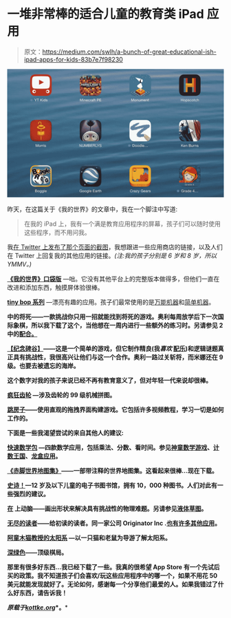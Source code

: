 # 一堆非常棒的适合儿童的教育类 iPad 应用

> 原文：<https://medium.com/swlh/a-bunch-of-great-educational-ish-ipad-apps-for-kids-83b7e7f98230>

![](img/e34f9ae76bda6fe5e8d5bcedb7327ae2.png)

昨天，在这篇关于《我的世界》的文章中，我在一个脚注中写道:

> 在我的 iPad 上，我有一个满是教育应用程序的屏幕，孩子们可以随时使用这些程序，而不用问我。

我[在 Twitter 上发布了那个页面的截图](https://twitter.com/jkottke/status/720688456465321986)，我想跟进一些应用商店的链接，以及人们在 Twitter 上回复我的其他应用的链接。*(注:我的孩子分别是 6 岁和 8 岁，所以 YMMV。)*

[**《我的世界》口袋版**](https://itunes.apple.com/us/app/minecraft-pocket-edition/id479516143?mt=8&at=11l7dq&ct=blog) —咄。它没有其他平台上的完整版本做得多，但他们一直在改进和添加东西，触摸屏体验很棒。

[**tiny bop 系列**](https://itunes.apple.com/us/app-bundle/tinybop-collection-special/id1096168156?mt=8&at=11l7dq&ct=blog) —漂亮有趣的应用。孩子们最常使用的是[万能机器](https://itunes.apple.com/us/app/everything-machine-by-tinybop/id1001244846?mt=8&at=11l7dq&ct=blog)和[简单机器](https://itunes.apple.com/us/app/simple-machines-by-tinybop/id936966570?mt=8&at=11l7dq&ct=blog)。

[](https://itunes.apple.com/us/app/mate-in-1-puzzles/id368403230?mt=8&at=11l7dq&ct=blog)**中的将死——一款挑战你只用一招就能找到将死的游戏。奥利每周放学后下一次国际象棋，所以我下载了这个，当他想在一周内进行一些额外的练习时。另请参见 2 中的[配合。](https://itunes.apple.com/us/app/mate-in-2-puzzles/id368403957?mt=8&at=11l7dq&ct=blog)**

**[**【纪念碑谷】**](https://itunes.apple.com/us/app/monument-valley/id728293409?mt=8&at=11l7dq&ct=blog)——这是一个简单的游戏，但它制作精良(我*喜欢* [配乐](https://itunes.apple.com/us/album/monument-valley-original-soundtrack/id887804425?mt=8&at=11l7dq&ct=blog))和逻辑谜题真正具有挑战性，我很高兴让他们与这一个合作。奥利一路过关斩将，而米娜还在 9 级。也要去被遗忘的海岸。**

**[](https://itunes.apple.com/us/app/numberlys/id491546935?mt=8&at=11l7dq&ct=blog)**这个数字对我的孩子来说已经不再有教育意义了，但对年轻一代来说却很棒。****

****[**疯狂齿轮**](https://itunes.apple.com/us/app/crazy-gears/id967327312?mt=8&at=11l7dq&ct=blog) —涉及齿轮的 99 级机械拼图。****

****[**跳房子**](https://itunes.apple.com/us/app/hopscotch-make-games!-learn/id617098629?mt=8&at=11l7dq&ct=blog)——使用直观的拖拽界面构建游戏。它包括许多视频教程，学习一切是如何工作的。****

****下面是一些我渴望尝试的来自其他人的建议:****

****[**快速数学包**](https://itunes.apple.com/us/app-bundle/quick-math-pack/id917525613?mt=8&at=11l7dq&ct=blog) —四款数学应用，包括乘法、分数、看时间。参见[神童数学游戏](https://itunes.apple.com/us/app/prodigy-math-game/id950795722?mt=8&at=11l7dq&ct=blog)、[计数王国](https://itunes.apple.com/us/app/the-counting-kingdom/id925814105?mt=8&at=11l7dq&ct=blog)、[龙盒应用](https://itunes.apple.com/us/app-bundle/dragonbox-family-pack/id928410442?mt=8&at=11l7dq&ct=blog)。****

****[**《赤脚世界地图集》**](https://itunes.apple.com/us/app/barefoot-world-atlas/id489221652?mt=8&at=11l7dq&ct=blog)——一部带注释的世界地图集。这看起来很棒…现在下载。****

****[**史诗！**](https://itunes.apple.com/us/app/epic!-unlimited-books-for/id719219382?mt=8&at=11l7dq&ct=blog)—12 岁及以下儿童的电子书图书馆，拥有 10，000 种图书。人们对此有一些强烈的建议。****

****[**在**](https://itunes.apple.com/us/app/brain-it-on!-physics-puzzles/id985367692?mt=8&at=11l7dq&ct=blog) 上动脑——画出形状来解决具有挑战性的物理难题。另请参见[液体草图](https://itunes.apple.com/us/app/liquidsketch/id544717096?mt=8&at=11l7dq&ct=blog)。****

****[**无尽的读者**](https://itunes.apple.com/us/app/endless-reader/id722910739?mt=8&at=11l7dq&ct=blog)——给初读的读者。同一家公司 Originator Inc .[也有许多其他应用](https://itunes.apple.com/us/developer/originator-inc./id693294917?mt=8&at=11l7dq&ct=blog)。****

****[**阿童木猫教授的太阳系**](https://itunes.apple.com/us/app/professor-astro-cats-solar/id994133779?mt=8&at=11l7dq&ct=blog) —以一只猫和老鼠为导游了解太阳系。****

****[**深绿色**](https://itunes.apple.com/us/app/deep-green-chess/id299471086?mt=8&at=11l7dq&ct=blog)——顶级棋局。****

****那里有很多好东西…我已经下载了一些。我真的很希望 App Store 有一个先试后买的政策。我不知道孩子们会喜欢/玩这些应用程序中的哪一个，如果不用花 50 美元就能发现就好了。无论如何，感谢每一个分享他们最爱的人。如果我错过了什么好东西，请告诉我！****

*****原载于*[*kottke.org*](http://kottke.org/16/04/a-bunch-of-great-educational-ish-ipad-apps-for-kids)*。*****